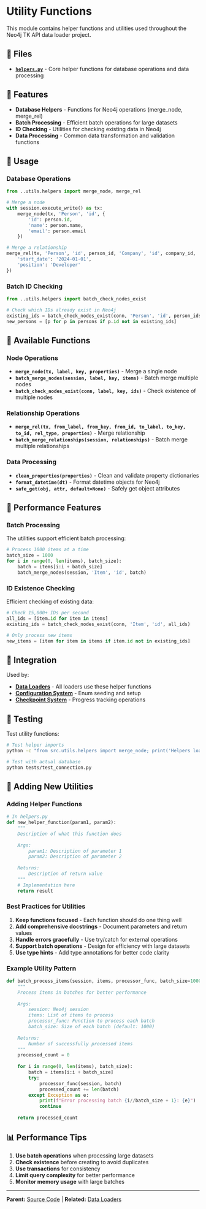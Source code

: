 # Utility Functions

This module contains helper functions and utilities used throughout the Neo4j TK API data loader project.

## 📁 Files

- **[`helpers.py`](helpers.py)** - Core helper functions for database operations and data processing

## 🚀 Features

- **Database Helpers** - Functions for Neo4j operations (merge_node, merge_rel)
- **Batch Processing** - Efficient batch operations for large datasets
- **ID Checking** - Utilities for checking existing data in Neo4j
- **Data Processing** - Common data transformation and validation functions

## 📖 Usage

### Database Operations

```python
from ..utils.helpers import merge_node, merge_rel

# Merge a node
with session.execute_write() as tx:
    merge_node(tx, 'Person', 'id', {
        'id': person.id,
        'name': person.name,
        'email': person.email
    })

# Merge a relationship
merge_rel(tx, 'Person', 'id', person_id, 'Company', 'id', company_id, 'WORKS_FOR', {
    'start_date': '2024-01-01',
    'position': 'Developer'
})
```

### Batch ID Checking

```python
from ..utils.helpers import batch_check_nodes_exist

# Check which IDs already exist in Neo4j
existing_ids = batch_check_nodes_exist(conn, 'Person', 'id', person_ids)
new_persons = [p for p in persons if p.id not in existing_ids]
```

## 🔧 Available Functions

### Node Operations

- **`merge_node(tx, label, key, properties)`** - Merge a single node
- **`batch_merge_nodes(session, label, key, items)`** - Batch merge multiple nodes
- **`batch_check_nodes_exist(conn, label, key, ids)`** - Check existence of multiple nodes

### Relationship Operations

- **`merge_rel(tx, from_label, from_key, from_id, to_label, to_key, to_id, rel_type, properties)`** - Merge relationship
- **`batch_merge_relationships(session, relationships)`** - Batch merge multiple relationships

### Data Processing

- **`clean_properties(properties)`** - Clean and validate property dictionaries
- **`format_datetime(dt)`** - Format datetime objects for Neo4j
- **`safe_get(obj, attr, default=None)`** - Safely get object attributes

## 🚀 Performance Features

### Batch Processing

The utilities support efficient batch processing:

```python
# Process 1000 items at a time
batch_size = 1000
for i in range(0, len(items), batch_size):
    batch = items[i:i + batch_size]
    batch_merge_nodes(session, 'Item', 'id', batch)
```

### ID Existence Checking

Efficient checking of existing data:

```python
# Check 15,000+ IDs per second
all_ids = [item.id for item in items]
existing_ids = batch_check_nodes_exist(conn, 'Item', 'id', all_ids)

# Only process new items
new_items = [item for item in items if item.id not in existing_ids]
```

## 🔗 Integration

Used by:

- **[Data Loaders](../loaders/README.md)** - All loaders use these helper functions
- **[Configuration System](../core/config/README.md)** - Enum seeding and setup
- **[Checkpoint System](../core/checkpoint/README.md)** - Progress tracking operations

## 🧪 Testing

Test utility functions:

```bash
# Test helper imports
python -c "from src.utils.helpers import merge_node; print('Helpers loaded successfully')"

# Test with actual database
python tests/test_connection.py
```

## 📝 Adding New Utilities

### Adding Helper Functions

```python
# In helpers.py
def new_helper_function(param1, param2):
    """
    Description of what this function does
    
    Args:
        param1: Description of parameter 1
        param2: Description of parameter 2
        
    Returns:
        Description of return value
    """
    # Implementation here
    return result
```

### Best Practices for Utilities

1. **Keep functions focused** - Each function should do one thing well
2. **Add comprehensive docstrings** - Document parameters and return values
3. **Handle errors gracefully** - Use try/catch for external operations
4. **Support batch operations** - Design for efficiency with large datasets
5. **Use type hints** - Add type annotations for better code clarity

### Example Utility Pattern

```python
def batch_process_items(session, items, processor_func, batch_size=1000):
    """
    Process items in batches for better performance
    
    Args:
        session: Neo4j session
        items: List of items to process
        processor_func: Function to process each batch
        batch_size: Size of each batch (default: 1000)
        
    Returns:
        Number of successfully processed items
    """
    processed_count = 0
    
    for i in range(0, len(items), batch_size):
        batch = items[i:i + batch_size]
        try:
            processor_func(session, batch)
            processed_count += len(batch)
        except Exception as e:
            print(f"Error processing batch {i//batch_size + 1}: {e}")
            continue
    
    return processed_count
```

## 📊 Performance Tips

1. **Use batch operations** when processing large datasets
2. **Check existence** before creating to avoid duplicates
3. **Use transactions** for consistency
4. **Limit query complexity** for better performance
5. **Monitor memory usage** with large batches

---

**Parent:** [Source Code](../README.md) | **Related:** [Data Loaders](../loaders/README.md) 
